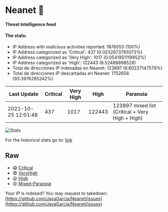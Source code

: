 # Neanet :hocho:
#### Threat intelligence feed
#### The stats:

- IP Address with malicious activities reported: 1876553 (100%)
- IP Address categorized as 'Critical':  437 (0.0232873785073%)
- IP Address categorized as 'Very High':  1017 (0.0541951119952%)
- IP Address categorized as 'High':  122443 (6.52488898528)
- Total de direcciones IP indexadas en Neanet:  123897 (6.60237147579%)
- Total de direcciones IP descartadas en Neanet:  1752656 (93.3976285242%)

| Last Update | Critical | Very High | High | Paranoia |
| --- | --- | --- | --- | --- |
| 2021-10-25 12:01:48 | 437 | 1017 | 122443 | 123897 mixed list (Critical + Very High + High)|

![Stats](https://docs.google.com/spreadsheets/d/e/2PACX-1vSnaNMIXVabIpDJjufMlzH7poXnshF3mgd8Is1g9ytUEzVsP5my4Trn8f-xkoLLQ38xpL3HtmUexLo6/pubchart?oid=501124687&format=image)

For the historical stats go to: [link](/stats.csv)
## Raw
- :scream: [Critical](https://raw.githubusercontent.com/JavaGarcia/Neanet/master/blacklists/neanet_critical.txt)
- :fearful: [VeryHigh](https://raw.githubusercontent.com/JavaGarcia/Neanet/master/blacklists/neanet_veryHigh.txtt)
- :frowning: [High](https://raw.githubusercontent.com/JavaGarcia/Neanet/master/blacklists/neanet_high.txt)
- :dizzy_face: [Mixed-Paranoia](https://raw.githubusercontent.com/JavaGarcia/Neanet/master/blacklists/neanet_all.txt)


Your IP is indexed? You may request to takedown. [https://github.com/JavaGarcia/Neanet/issues](https://github.com/JavaGarcia/Neanet/issues)











































































































































































































































































































































































































































































































































































































































































































































































































































































































































































































































































































































































































































































































































































































































































































































































































































































































































































































































































































































































































































































































































































































































































































































































































































































































































































































































































































































































































































































































































































































































































































































































































































































































































































































































































































































































































































































































































































































































































































































































































































































































































































































































































































































































































































































































































































































































































































































































































































































































































































































































































































































































































































































































































































































































































































































































































































































































































































































































































































































































































































































































































































































































































































































































































































































































































































































































































































































































































































































































































































































































































































































































































































































































































































































































































































































































































































































































































































































































































































































































































































































































































































































































































































































































































































































































































































































































































































































































































































































































































































































































































































































































































































































































































































































































































































































































































































































































































































































































































